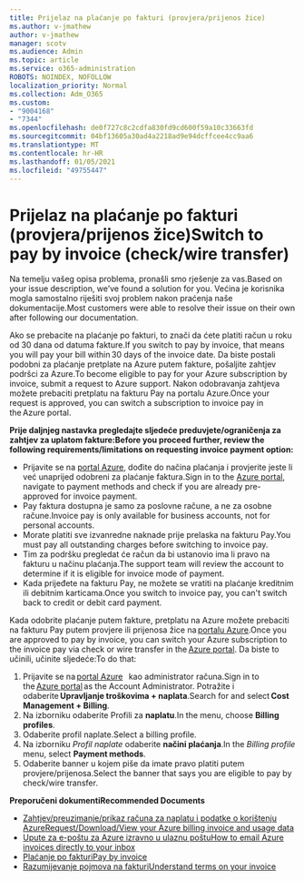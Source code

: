 ```yaml
---
title: Prijelaz na plaćanje po fakturi (provjera/prijenos žice)
ms.author: v-jmathew
author: v-jmathew
manager: scotv
ms.audience: Admin
ms.topic: article
ms.service: o365-administration
ROBOTS: NOINDEX, NOFOLLOW
localization_priority: Normal
ms.collection: Adm_O365
ms.custom:
- "9004168"
- "7344"
ms.openlocfilehash: de0f727c8c2cdfa830fd9cd600f59a10c33663fd
ms.sourcegitcommit: 04bf13605a30ad4a2218ad9e94dcffcee4cc9aa6
ms.translationtype: MT
ms.contentlocale: hr-HR
ms.lasthandoff: 01/05/2021
ms.locfileid: "49755447"
---
```

# <a name="switch-to-pay-by-invoice-checkwire-transfer"></a><span data-ttu-id="d27dc-102">Prijelaz na plaćanje po fakturi (provjera/prijenos žice)</span><span class="sxs-lookup"><span data-stu-id="d27dc-102">Switch to pay by invoice (check/wire transfer)</span></span>

<span data-ttu-id="d27dc-103">Na temelju vašeg opisa problema, pronašli smo rješenje za vas.</span><span class="sxs-lookup"><span data-stu-id="d27dc-103">Based on your issue description, we’ve found a solution for you.</span></span> <span data-ttu-id="d27dc-104">Većina je korisnika mogla samostalno riješiti svoj problem nakon praćenja naše dokumentacije.</span><span class="sxs-lookup"><span data-stu-id="d27dc-104">Most customers were able to resolve their issue on their own after following our documentation.</span></span>

<span data-ttu-id="d27dc-105">Ako se prebacite na plaćanje po fakturi, to znači da ćete platiti račun u roku od 30 dana od datuma fakture.</span><span class="sxs-lookup"><span data-stu-id="d27dc-105">If you switch to pay by invoice, that means you will pay your bill within 30 days of the invoice date.</span></span> <span data-ttu-id="d27dc-106">Da biste postali podobni za plaćanje pretplate na Azure putem fakture, pošaljite zahtjev podršci za Azure.</span><span class="sxs-lookup"><span data-stu-id="d27dc-106">To become eligible to pay for your Azure subscription by invoice, submit a request to Azure support.</span></span> <span data-ttu-id="d27dc-107">Nakon odobravanja zahtjeva možete prebaciti pretplatu na fakturu Pay na portalu Azure.</span><span class="sxs-lookup"><span data-stu-id="d27dc-107">Once your request is approved, you can switch a subscription to invoice pay in the Azure portal.</span></span>

<span data-ttu-id="d27dc-108">**Prije daljnjeg nastavka pregledajte sljedeće preduvjete/ograničenja za zahtjev za uplatom fakture:**</span><span class="sxs-lookup"><span data-stu-id="d27dc-108">**Before you proceed further, review the following requirements/limitations on requesting invoice payment option:**</span></span>

- <span data-ttu-id="d27dc-109">Prijavite se na [portal Azure](https://portal.azure.com/), dođite do načina plaćanja i provjerite jeste li već unaprijed odobreni za plaćanje faktura.</span><span class="sxs-lookup"><span data-stu-id="d27dc-109">Sign in to the [Azure portal](https://portal.azure.com/), navigate to payment methods and check if you are already pre-approved for invoice payment.</span></span>
- <span data-ttu-id="d27dc-110">Pay faktura dostupna je samo za poslovne račune, a ne za osobne račune.</span><span class="sxs-lookup"><span data-stu-id="d27dc-110">Invoice pay is only available for business accounts, not for personal accounts.</span></span>
- <span data-ttu-id="d27dc-111">Morate platiti sve izvanredne naknade prije prelaska na fakturu Pay.</span><span class="sxs-lookup"><span data-stu-id="d27dc-111">You must pay all outstanding charges before switching to invoice pay.</span></span>
- <span data-ttu-id="d27dc-112">Tim za podršku pregledat će račun da bi ustanovio ima li pravo na fakturu u načinu plaćanja.</span><span class="sxs-lookup"><span data-stu-id="d27dc-112">The support team will review the account to determine if it is eligible for invoice mode of payment.</span></span>
- <span data-ttu-id="d27dc-113">Kada prijeđete na fakturu Pay, ne možete se vratiti na plaćanje kreditnim ili debitnim karticama.</span><span class="sxs-lookup"><span data-stu-id="d27dc-113">Once you switch to invoice pay, you can't switch back to credit or debit card payment.</span></span>

<span data-ttu-id="d27dc-114">Kada odobrite plaćanje putem fakture, pretplatu na Azure možete prebaciti na fakturu Pay putem provjere ili prijenosa žice na [portalu Azure](https://portal.azure.com/).</span><span class="sxs-lookup"><span data-stu-id="d27dc-114">Once you are approved to pay by invoice, you can switch your Azure subscription to the invoice pay via check or wire transfer in the [Azure portal](https://portal.azure.com/).</span></span>
<span data-ttu-id="d27dc-115">Da biste to učinili, učinite sljedeće:</span><span class="sxs-lookup"><span data-stu-id="d27dc-115">To do that:</span></span>

1. <span data-ttu-id="d27dc-116">Prijavite se na [portal Azure](https://portal.azure.com/)   kao administrator računa.</span><span class="sxs-lookup"><span data-stu-id="d27dc-116">Sign in to the [Azure portal](https://portal.azure.com/) as the Account Administrator.</span></span> <span data-ttu-id="d27dc-117">Potražite i odaberite **Upravljanje troškovima + naplata**.</span><span class="sxs-lookup"><span data-stu-id="d27dc-117">Search for and select **Cost Management + Billing**.</span></span>
2. <span data-ttu-id="d27dc-118">Na izborniku odaberite Profili za **naplatu**.</span><span class="sxs-lookup"><span data-stu-id="d27dc-118">In the menu, choose **Billing profiles**.</span></span>
3. <span data-ttu-id="d27dc-119">Odaberite profil naplate.</span><span class="sxs-lookup"><span data-stu-id="d27dc-119">Select a billing profile.</span></span>
4. <span data-ttu-id="d27dc-120">Na izborniku *Profil naplate* odaberite **načini plaćanja**.</span><span class="sxs-lookup"><span data-stu-id="d27dc-120">In the *Billing profile* menu, select **Payment methods**.</span></span>
5. <span data-ttu-id="d27dc-121">Odaberite banner u kojem piše da imate pravo platiti putem provjere/prijenosa.</span><span class="sxs-lookup"><span data-stu-id="d27dc-121">Select the banner that says you are eligible to pay by check/wire transfer.</span></span>

<span data-ttu-id="d27dc-122">**Preporučeni dokumenti**</span><span class="sxs-lookup"><span data-stu-id="d27dc-122">**Recommended Documents**</span></span>

- [<span data-ttu-id="d27dc-123">Zahtjev/preuzimanje/prikaz računa za naplatu i podatke o korištenju Azure</span><span class="sxs-lookup"><span data-stu-id="d27dc-123">Request/Download/View your Azure billing invoice and usage data</span></span>](https://docs.microsoft.com/azure/billing/billing-download-azure-invoice-daily-usage-date)
- [<span data-ttu-id="d27dc-124">Upute za e-poštu za Azure izravno u ulaznu poštu</span><span class="sxs-lookup"><span data-stu-id="d27dc-124">How to email Azure invoices directly to your inbox</span></span>](https://docs.microsoft.com/azure/billing/billing-download-azure-invoice-daily-usage-date)
- [<span data-ttu-id="d27dc-125">Plaćanje po fakturi</span><span class="sxs-lookup"><span data-stu-id="d27dc-125">Pay by invoice</span></span>](https://docs.microsoft.com/azure/billing/billing-how-to-pay-by-invoice)
- [<span data-ttu-id="d27dc-126">Razumijevanje pojmova na fakturi</span><span class="sxs-lookup"><span data-stu-id="d27dc-126">Understand terms on your invoice</span></span>](https://docs.microsoft.com/azure/billing/billing-understand-your-invoice)
